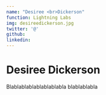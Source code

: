 ```yaml
---
name: "Desiree <br>Dickerson"
function: Lightning Labs
img: desireedickerson.jpg
twitter: '@'
github:
linkedin:
---
```


# Desiree Dickerson

Blablablablablablablabla
blablablabla

